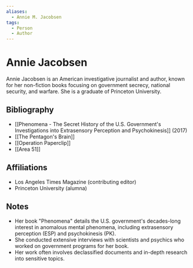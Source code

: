 ```yaml
---
aliases:
  - Annie M. Jacobsen
tags:
  - Person
  - Author
---
```

# Annie Jacobsen

Annie Jacobsen is an American investigative journalist and author, known for her non-fiction books focusing on government secrecy, national security, and warfare. She is a graduate of Princeton University.

## Bibliography
*   [[Phenomena - The Secret History of the U.S. Government's Investigations into Extrasensory Perception and Psychokinesis]] (2017)
*   [[The Pentagon's Brain]]
*   [[Operation Paperclip]]
*   [[Area 51]]

## Affiliations
*   Los Angeles Times Magazine (contributing editor)
*   Princeton University (alumna)

## Notes
*   Her book "Phenomena" details the U.S. government's decades-long interest in anomalous mental phenomena, including extrasensory perception (ESP) and psychokinesis (PK).
*   She conducted extensive interviews with scientists and psychics who worked on government programs for her book.
*   Her work often involves declassified documents and in-depth research into sensitive topics.
